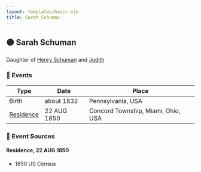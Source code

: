 ```yaml
---
layout: templates/basic.njk
title: Sarah Schuman
---
```

## 🟣 Sarah Schuman

Daughter of [Henry Schuman](/people/6/6084048) and [Judith ](/people/9/94900602)

### 📆 Events

Type | Date | Place
------ | ------ | ------
Birth | about 1832 | Pennsylvania, USA
[Residence](#event-65deea7a-3c3c-4c40-847a-fd637fa20909) | 22 AUG 1850 | Concord Township, Miami, Ohio, USA

### 📰 Event Sources

#### <a id="event-65deea7a-3c3c-4c40-847a-fd637fa20909"></a> Residence, 22 AUG 1850
* 1850 US Census
